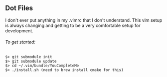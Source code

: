 ## Dot Files

I don't ever put anything in my .vimrc that I don't understand. This vim setup is always changing and getting to be a very comfortable setup for development.

###### To get started:

    $> git submodule init
    $> git submodule update
    $> cd ~/.vim/bundle/YouCompleteMe
    $> ./install.sh (need to brew install cmake for this)

